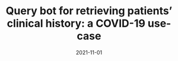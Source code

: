 ---
title: "Query bot for retrieving patients’ clinical history: a COVID-19 use-case"
collection: publications
date: 2021-11-01
venue: 'Journal of Biomedical Informatics'
citation: 'Wang, Y., Tariq, A., Khan, F., Gichoya, J. W., Trivedi, H., &amp; Banerjee, I. (2021). Query bot for retrieving patients’ clinical history: a COVID-19 use-case. Journal of Biomedical Informatics, 123, 103918.'
---